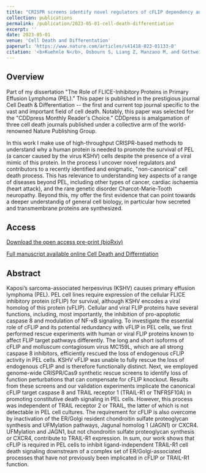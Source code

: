 ```yaml
---
title: "CRISPR screens identify novel regulators of cFLIP dependency and ligand-independent, TRAIL-R1-mediated cell death"
collection: publications
permalink: /publication/2023-05-01-cell-death-differentiation
excerpt: ''
date: 2023-05-01
venue: 'Cell Death and Differentation'
paperurl: 'https://www.nature.com/articles/s41418-023-01133-0'
citation: '<b>Kuehnle N</b>, Osbourn S, Liang Z, Manzano M, and Gottwein E. (2023). &quot;CRISPR screens identify novel regulators of cFLIP dependency and ligand-independent, TRAIL-R1-mediated cell death.&quot; <i>Cell Death and Differentation</i>. 30, 1221–1234.'
---
```

## Overview
Part of my dissertation "The Role of FLICE-Inhibitory Proteins in Primary Effusion Lymphoma (PEL)." This paper is published in the prestigious journal Cell Death & Differentiation -- the first and current top journal specific to the vast and important field of cell death. Notably, this paper was selected for the "CDDpress Monthly Reader's Choice." CDDpress is amalgamation of three cell death journals published under a collective arm of the world-renowned Nature Publishing Group.

In this work I make use of high-throughput CRISPR-based methods to understand why a human protein is needed to promote the survival of PEL (a cancer caused by the virus KSHV) cells despite the presence of a viral mimic of this protein. In the process I uncover novel regulators and contributors to a recently identified and enigmatic, "non-canonical" cell death process. This has relevance to understanding key aspects of a range of diseases beyond PEL, including other types of cancer, cardiac ischaemia (heart attack), and the rare genetic disorder Charcot-Marie-Tooth neuropathy. Beyond this, my offer the first evidence that can point towards a deeper understandig of general cell biology, in particular how secreted and transmembrane proteins are synthesized.

## Access
[Download the open access pre-print (bioRxiv)](http://academicpages.github.io/files/2022.08.17.504167v1.full.pdf)

[Full manuscript available online Cell Death and Differntiation](https://doi.org/10.1038/s41418-023-01133-0)


## Abstract 
Kaposi’s sarcoma-associated herpesvirus (KSHV) causes primary effusion lymphoma (PEL). PEL cell lines require expression of the cellular FLICE inhibitory protein (cFLIP) for survival, although KSHV encodes a viral homolog of this protein (vFLIP). Cellular and viral FLIP proteins have several functions, including, most importantly, the inhibition of pro-apoptotic caspase 8 and modulation of NF-κB signaling. To investigate the essential role of cFLIP and its potential redundancy with vFLIP in PEL cells, we first performed rescue experiments with human or viral FLIP proteins known to affect FLIP target pathways differently. The long and short isoforms of cFLIP and molluscum contagiosum virus MC159L, which are all strong caspase 8 inhibitors, efficiently rescued the loss of endogenous cFLIP activity in PEL cells. KSHV vFLIP was unable to fully rescue the loss of endogenous cFLIP and is therefore functionally distinct. Next, we employed genome-wide CRISPR/Cas9 synthetic rescue screens to identify loss of function perturbations that can compensate for cFLIP knockout. Results from these screens and our validation experiments implicate the canonical cFLIP target caspase 8 and TRAIL receptor 1 (TRAIL-R1 or TNFRSF10A) in promoting constitutive death signaling in PEL cells. However, this process was independent of TRAIL receptor 2 or TRAIL, the latter of which is not detectable in PEL cell cultures. The requirement for cFLIP is also overcome by inactivation of the ER/Golgi resident chondroitin sulfate proteoglycan synthesis and UFMylation pathways, Jagunal homolog 1 (JAGN1) or CXCR4. UFMylation and JAGN1, but not chondroitin sulfate proteoglycan synthesis or CXCR4, contribute to TRAIL-R1 expression. In sum, our work shows that cFLIP is required in PEL cells to inhibit ligand-independent TRAIL-R1 cell death signaling downstream of a complex set of ER/Golgi-associated processes that have not previously been implicated in cFLIP or TRAIL-R1 function.
